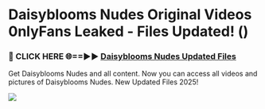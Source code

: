 # Daisyblooms Nudes Original Videos 0nlyFans Leaked - Files Updated! ()

<h3>🔴 CLICK HERE 🌐==►► <a href="https://tinyurl.com/2p9ay9w9" rel="nofollow">Daisyblooms Nudes Updated Files</a></h3>

Get Daisyblooms Nudes and all content. Now you can access all videos and pictures of Daisyblooms Nudes. New Updated Files 2025!

[![](https://i.imgur.com/KQgVmj3.gif)](https://tinyurl.com/2p9ay9w9)
